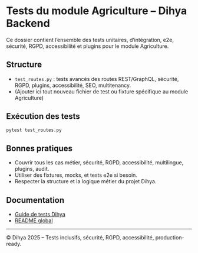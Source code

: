 # Tests du module Agriculture – Dihya Backend

Ce dossier contient l’ensemble des tests unitaires, d’intégration, e2e, sécurité, RGPD, accessibilité et plugins pour le module Agriculture.

## Structure
- `test_routes.py` : tests avancés des routes REST/GraphQL, sécurité, RGPD, plugins, accessibilité, SEO, multitenancy.
- (Ajouter ici tout nouveau fichier de test ou fixture spécifique au module Agriculture)

## Exécution des tests

```bash
pytest test_routes.py
```

## Bonnes pratiques
- Couvrir tous les cas métier, sécurité, RGPD, accessibilité, multilingue, plugins, audit.
- Utiliser des fixtures, mocks, et tests e2e si besoin.
- Respecter la structure et la logique métier du projet Dihya.

## Documentation
- [Guide de tests Dihya](../../../../../E2E_TESTS_GUIDE.md)
- [README global](../../../../../README.md)

---
© Dihya 2025 – Tests inclusifs, sécurité, RGPD, accessibilité, production-ready.
